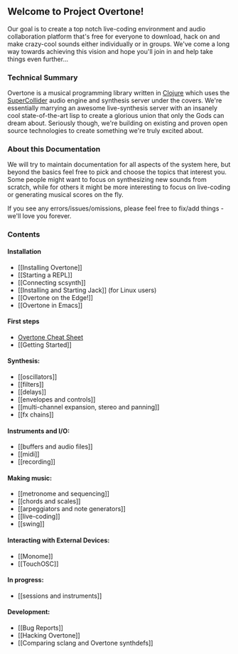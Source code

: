 ## Welcome to Project Overtone!

Our goal is to create a top notch live-coding environment and audio collaboration platform that's free for everyone to download, hack on and make crazy-cool sounds either individually or in groups. We've come a long way towards achieving this vision and hope you'll join in and help take things even further...

### Technical Summary
Overtone is a musical programming library written in [Clojure](http://clojure.org) which uses the [SuperCollider](http://supercollider.sourceforge.net/) audio engine and synthesis server under the covers. We're essentially marrying an awesome live-synthesis server with an insanely cool state-of-the-art lisp to create a glorious union that only the Gods can dream about. Seriously though, we're building on existing and proven open source technologies to create something we're truly excited about.

### About this Documentation
We will try to maintain documentation for all aspects of the system here, but beyond the basics feel free to pick and choose the topics that interest you.  Some people might want to focus on synthesizing new sounds from scratch, while for others it might be more interesting to focus on live-coding or generating musical scores on the fly.

If you see any errors/issues/omissions, please feel free to fix/add things - we'll love you forever.

### Contents

#### Installation
* [[Installing Overtone]]
* [[Starting a REPL]]
* [[Connecting scsynth]]
* [[Installing and Starting Jack]] (for Linux users)
* [[Overtone on the Edge!]]
* [[Overtone in Emacs]]

#### First steps
* [Overtone Cheat Sheet](http://cloud.github.com/downloads/overtone/overtone/overtone-cheat-sheet.pdf)
* [[Getting Started]]

#### Synthesis:
* [[oscillators]]
* [[filters]]
* [[delays]]
* [[envelopes and controls]]
* [[multi-channel expansion, stereo and panning]]
* [[fx chains]]

#### Instruments and I/O:
* [[buffers and audio files]]
* [[midi]]
* [[recording]]

#### Making music:
* [[metronome and sequencing]]
* [[chords and scales]]
* [[arpeggiators and note generators]]
* [[live-coding]]
* [[swing]]

#### Interacting with External Devices:
* [[Monome]]
* [[TouchOSC]]

#### In progress:
* [[sessions and instruments]]

#### Development:
* [[Bug Reports]]
* [[Hacking Overtone]]
* [[Comparing sclang and Overtone synthdefs]]


